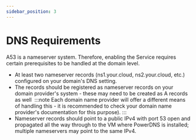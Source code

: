 ```yaml
---
sidebar_position: 3
---
```

# DNS Requirements

A53 is a nameserver system. Therefore, enabling the Service requires certain prerequisites to be handled at the domain level.

- At least two nameserver records (ns1.your.cloud, ns2.your.cloud, etc.) configured on your domain's DNS setting.
- The records should be registered as nameserver records on your domain provider's system - these may need to be created as A records as well 
	:::note
	Each domain name provider will offer a different means of handling this - it is recommended to check your domain name provider's documentation for this purpose).
	:::
- Nameserver records should point to a public IPv4 with port 53 open and propagated all the way through to the VM where PowerDNS is installed; multiple nameservers may point to the same IPv4.





